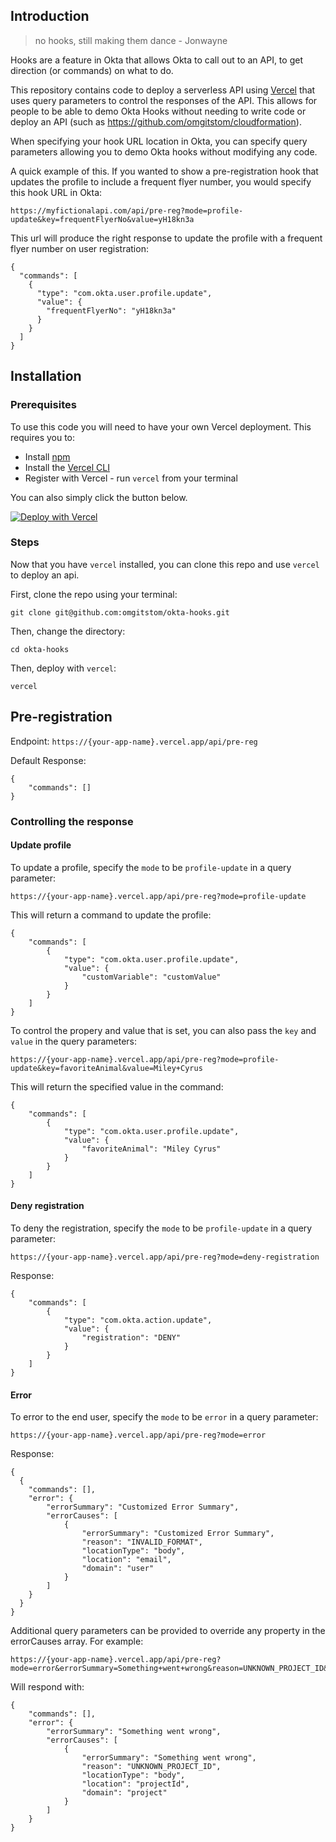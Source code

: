 ## Introduction

> no hooks, still making them dance - Jonwayne

Hooks are a feature in Okta that allows Okta to call out to an API, to get direction (or commands) on what to do.

This repository contains code to deploy a serverless API using [Vercel](https://vercel.com/) that uses query parameters to control the responses of the API.  This allows for people to be able to demo Okta Hooks without needing to write code or deploy an API (such as https://github.com/omgitstom/cloudformation).

When specifying your hook URL location in Okta, you can specify query parameters allowing you to demo Okta hooks without modifying any code.

A quick example of this.  If you wanted to show a pre-registration hook that updates the profile to include a frequent flyer number, you would specify this hook URL in Okta:

```
https://myfictionalapi.com/api/pre-reg?mode=profile-update&key=frequentFlyerNo&value=yH18kn3a
```

This url will produce the right response to update the profile with a frequent flyer number on user registration:

```
{
  "commands": [
    {
      "type": "com.okta.user.profile.update",
      "value": {
        "frequentFlyerNo": "yH18kn3a"
      }
    }
  ]
}
```

## Installation

### Prerequisites

To use this code you will need to have your own Vercel deployment. This requires you to:

+ Install [npm](https://www.npmjs.com/get-npm)
+ Install the [Vercel CLI](https://vercel.com/download)
+ Register with Vercel - run `vercel` from your terminal

You can also simply click the button below.

[![Deploy with Vercel](https://vercel.com/button)](https://vercel.com/import/project?template=https://github.com/omgitstom/okta-hooks)

### Steps

Now that you have `vercel` installed, you can clone this repo and use `vercel` to deploy an api.

First, clone the repo using your terminal:

```
git clone git@github.com:omgitstom/okta-hooks.git
```

Then, change the directory:

```
cd okta-hooks
```

Then, deploy with `vercel`:

```
vercel
```

## Pre-registration

Endpoint: `https://{your-app-name}.vercel.app/api/pre-reg`

Default Response:

```
{
    "commands": []
}
```

### Controlling the response

#### Update profile

To update a profile, specify the `mode` to be `profile-update` in a query parameter:

```
https://{your-app-name}.vercel.app/api/pre-reg?mode=profile-update
```

This will return a command to update the profile:

```
{
    "commands": [
        {
            "type": "com.okta.user.profile.update",
            "value": {
                "customVariable": "customValue"
            }
        }
    ]
}
```

To control the propery and value that is set, you can also pass the `key` and `value` in the query parameters:

```
https://{your-app-name}.vercel.app/api/pre-reg?mode=profile-update&key=favoriteAnimal&value=Miley+Cyrus
```

This will return the specified value in the command:

```
{
    "commands": [
        {
            "type": "com.okta.user.profile.update",
            "value": {
                "favoriteAnimal": "Miley Cyrus"
            }
        }
    ]
}
```

#### Deny registration

To deny the registration, specify the `mode` to be `profile-update` in a query parameter:

```
https://{your-app-name}.vercel.app/api/pre-reg?mode=deny-registration
```

Response:
```
{
    "commands": [
        {
            "type": "com.okta.action.update",
            "value": {
                "registration": "DENY"
            }
        }
    ]
}
```

#### Error

To error to the end user, specify the `mode` to be `error` in a query parameter:

```
https://{your-app-name}.vercel.app/api/pre-reg?mode=error
```

Response:
```
{
  {
    "commands": [],
    "error": {
        "errorSummary": "Customized Error Summary",
        "errorCauses": [
            {
                "errorSummary": "Customized Error Summary",
                "reason": "INVALID_FORMAT",
                "locationType": "body",
                "location": "email",
                "domain": "user"
            }
        ]
    }
  }
}
```

Additional query parameters can be provided to override any property in the errorCauses array.  For example:

```
https://{your-app-name}.vercel.app/api/pre-reg?mode=error&errorSummary=Something+went+wrong&reason=UNKNOWN_PROJECT_ID&locationType=body&location=projectId&domain=project
```

Will respond with:

```
{
    "commands": [],
    "error": {
        "errorSummary": "Something went wrong",
        "errorCauses": [
            {
                "errorSummary": "Something went wrong",
                "reason": "UNKNOWN_PROJECT_ID",
                "locationType": "body",
                "location": "projectId",
                "domain": "project"
            }
        ]
    }
}
```

